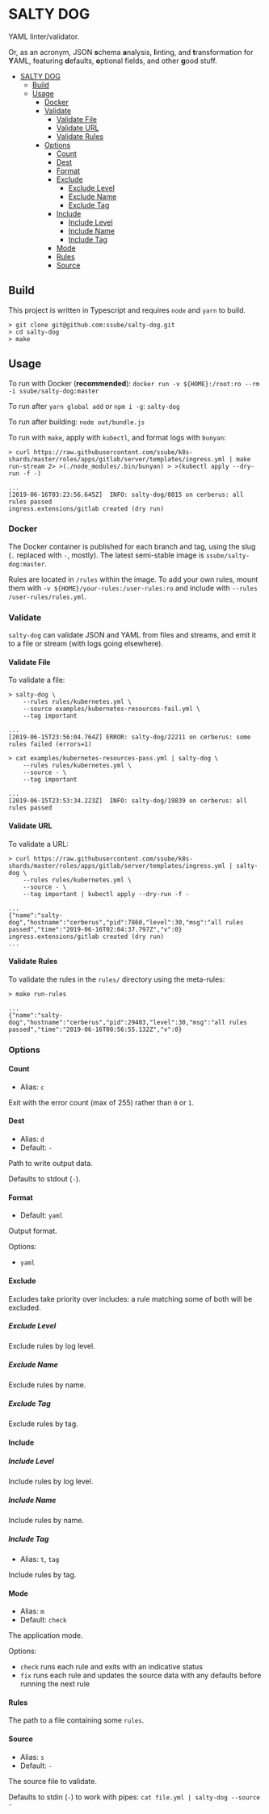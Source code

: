 # SALTY DOG

YAML linter/validator.

Or, as an acronym, JSON **s**chema **a**nalysis, **l**inting, and **t**ransformation for **Y**AML, featuring
**d**efaults, **o**ptional fields, and other **g**ood stuff.

- [SALTY DOG](#salty-dog)
  - [Build](#build)
  - [Usage](#usage)
    - [Docker](#docker)
    - [Validate](#validate)
      - [Validate File](#validate-file)
      - [Validate URL](#validate-url)
      - [Validate Rules](#validate-rules)
    - [Options](#options)
      - [Count](#count)
      - [Dest](#dest)
      - [Format](#format)
      - [Exclude](#exclude)
        - [Exclude Level](#exclude-level)
        - [Exclude Name](#exclude-name)
        - [Exclude Tag](#exclude-tag)
      - [Include](#include)
        - [Include Level](#include-level)
        - [Include Name](#include-name)
        - [Include Tag](#include-tag)
      - [Mode](#mode)
      - [Rules](#rules)
      - [Source](#source)

## Build

This project is written in Typescript and requires `node` and `yarn` to build.

```shell
> git clone git@github.com:ssube/salty-dog.git
> cd salty-dog
> make
```

## Usage

To run with Docker (**recommended**): `docker run -v ${HOME}:/root:ro --rm -i ssube/salty-dog:master`

To run after `yarn global add` or `npm i -g`: `salty-dog`

To run after building: `node out/bundle.js`

To run with `make`, apply with `kubectl`, and format logs with `bunyan`:

```shell
> curl https://raw.githubusercontent.com/ssube/k8s-shards/master/roles/apps/gitlab/server/templates/ingress.yml | make run-stream 2> >(./node_modules/.bin/bunyan) > >(kubectl apply --dry-run -f -)

...
[2019-06-16T03:23:56.645Z]  INFO: salty-dog/8015 on cerberus: all rules passed
ingress.extensions/gitlab created (dry run)

```

### Docker

The Docker container is published for each branch and tag, using the slug (`.` replaced with `-`, mostly). The latest
semi-stable image is `ssube/salty-dog:master`.

Rules are located in `/rules` within the image. To add your own rules, mount them with
`-v ${HOME}/your-rules:/user-rules:ro` and include with `--rules /user-rules/rules.yml`.

### Validate

`salty-dog` can validate JSON and YAML from files and streams, and emit it to a file or stream (with logs going
elsewhere).

#### Validate File

To validate a file:

```shell
> salty-dog \
    --rules rules/kubernetes.yml \
    --source examples/kubernetes-resources-fail.yml \
    --tag important

...
[2019-06-15T23:56:04.764Z] ERROR: salty-dog/22211 on cerberus: some rules failed (errors=1)

> cat examples/kubernetes-resources-pass.yml | salty-dog \
    --rules rules/kubernetes.yml \
    --source - \
    --tag important

...
[2019-06-15T23:53:34.223Z]  INFO: salty-dog/19839 on cerberus: all rules passed
```

#### Validate URL

To validate a URL:

```shell
> curl https://raw.githubusercontent.com/ssube/k8s-shards/master/roles/apps/gitlab/server/templates/ingress.yml | salty-dog \
    --rules rules/kubernetes.yml \
    --source - \
    --tag important | kubectl apply --dry-run -f -

...
{"name":"salty-dog","hostname":"cerberus","pid":7860,"level":30,"msg":"all rules passed","time":"2019-06-16T02:04:37.797Z","v":0}
ingress.extensions/gitlab created (dry run)
...
```

#### Validate Rules

To validate the rules in the `rules/` directory using the meta-rules:

```shell
> make run-rules

...
{"name":"salty-dog","hostname":"cerberus","pid":29403,"level":30,"msg":"all rules passed","time":"2019-06-16T00:56:55.132Z","v":0}
```

### Options

#### Count

- Alias: `c`

Exit with the error count (max of 255) rather than `0` or `1`.

#### Dest

- Alias: `d`
- Default: `-`

Path to write output data.

Defaults to stdout (`-`).

#### Format

- Default: `yaml`

Output format.

Options:

- `yaml`

#### Exclude

Excludes take priority over includes: a rule matching some of both will be excluded.

##### Exclude Level

Exclude rules by log level.

##### Exclude Name

Exclude rules by name.

##### Exclude Tag

Exclude rules by tag.

#### Include

##### Include Level

Include rules by log level.

##### Include Name

Include rules by name.

##### Include Tag

- Alias: `t`, `tag`

Include rules by tag.

#### Mode

- Alias: `m`
- Default: `check`
  
The application mode.

Options:

- `check` runs each rule and exits with an indicative status
- `fix` runs each rule and updates the source data with any defaults before running the next rule

#### Rules

The path to a file containing some `rules`.

#### Source

- Alias: `s`
- Default: `-`

The source file to validate.

Defaults to stdin (`-`) to work with pipes: `cat file.yml | salty-dog --source -`
